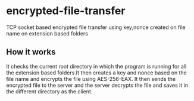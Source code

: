 # encrypted-file-transfer
TCP socket based encrypted file transfer using key,nonce created on file name on extension based folders 

## How it works
It checks the current root directory in which the program is running for all the extension based folders.It then creates a key and nonce based on the file name and encrypts the file using AES-256-EAX. It then sends the encrypted file to the server and the server decrypts the file and saves it in the different directory as the client.